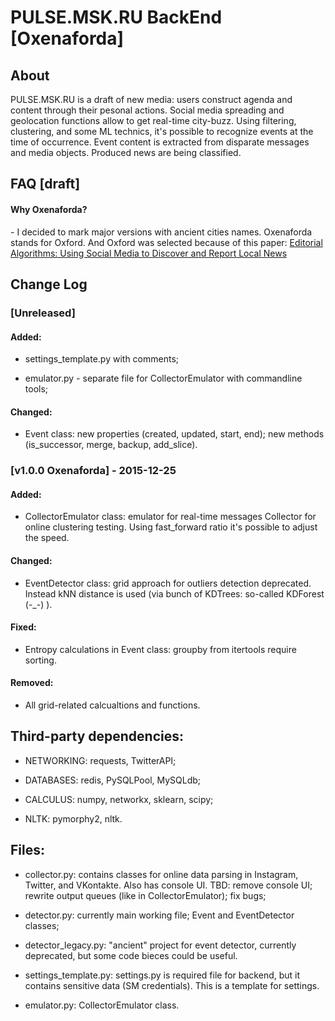 # PULSE.MSK.RU BackEnd [Oxenaforda]

## About

PULSE.MSK.RU is a draft of new media: users construct agenda and content through their pesonal actions. 
Social media spreading and geolocation functions allow to get real-time city-buzz. 
Using filtering, clustering, and some ML technics, it's possible to recognize events at the time of occurrence.
Event content is extracted from disparate messages and media objects. Produced news are being classified.

## FAQ [draft]

#### Why Oxenaforda?

\- I decided to mark major versions with ancient cities names. Oxenaforda stands for Oxford. And Oxford was selected because of this paper: [Editorial Algorithms: Using Social Media to Discover and Report Local News](http://www.aaai.org/ocs/index.php/ICWSM/ICWSM15/paper/view/10593)

## Change Log

### [Unreleased]

#### Added:

- settings_template.py with comments;

- emulator.py - separate file for CollectorEmulator with commandline tools;

#### Changed:

- Event class: new properties (created, updated, start, end); new methods (is_successor, merge, backup, add_slice).

### [v1.0.0 Oxenaforda] - 2015-12-25

#### Added:

- CollectorEmulator class: emulator for real-time messages Collector for online clustering testing. Using fast_forward ratio it's possible to adjust the speed.

#### Changed:

- EventDetector class: grid approach for outliers detection deprecated. Instead kNN distance is used (via bunch of KDTrees: so-called KDForest (-_-) ).

#### Fixed:

- Entropy calculations in Event class: groupby from itertools require sorting.

#### Removed:

- All grid-related calcualtions and functions.

## Third-party dependencies:

- NETWORKING: requests, TwitterAPI;

- DATABASES: redis, PySQLPool, MySQLdb;

- CALCULUS: numpy, networkx, sklearn, scipy;

- NLTK: pymorphy2, nltk.

## Files:

- collector.py: contains classes for online data parsing in Instagram, Twitter, and VKontakte. Also has console UI. TBD: remove console UI; rewrite output queues (like in CollectorEmulator); fix bugs;

- detector.py: currently main working file; Event and EventDetector classes;

- detector_legacy.py: "ancient" project for event detector, currently deprecated, but some code bieces could be useful.

- settings_template.py: settings.py is required file for backend, but it contains sensitive data (SM credentials). This is a template for settings.

- emulator.py: CollectorEmulator class.